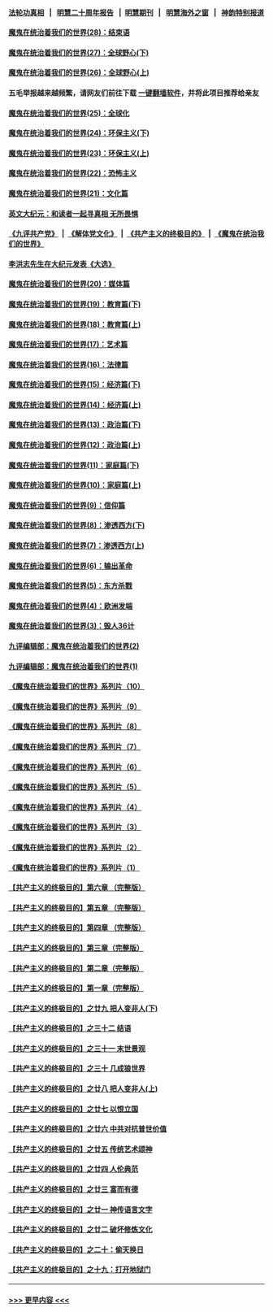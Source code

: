 #### [法轮功真相](https://github.com/gfw-breaker/truth/blob/master/README.md?t=0) &nbsp;&nbsp;|&nbsp;&nbsp; [明慧二十周年报告](https://github.com/gfw-breaker/mh-reports/blob/master/README.md?t=0) &nbsp;&nbsp;|&nbsp;&nbsp;[明慧期刊](https://github.com/gfw-breaker/mh-qikan) &nbsp;&nbsp;|&nbsp;&nbsp; [明慧海外之窗](https://github.com/gfw-breaker/mh-news/blob/master/README.md?t=0) &nbsp;&nbsp;|&nbsp;&nbsp; [神韵特别报道](https://github.com/gfw-breaker/mh-news/blob/master/shenyun.md?t=0)
#### [魔鬼在统治着我们的世界(28)：结束语](../pages/nsc422/n10936246.md?t=07191551) 
#### [魔鬼在统治着我们的世界(27)：全球野心(下)](../pages/nsc422/n10928319.md?t=07191551) 
#### [魔鬼在统治着我们的世界(26)：全球野心(上)](../pages/nsc422/n10900318.md?t=07191551) 
#### 五毛举报越来越频繁，请网友们前往下载 [一键翻墙软件](https://github.com/gfw-breaker/ssr-accounts)，并将此项目推荐给亲友
#### [魔鬼在统治着我们的世界(25)：全球化](../pages/nsc422/n10788205.md?t=07191551) 
#### [魔鬼在统治着我们的世界(24)：环保主义(下)](../pages/nsc422/n10695307.md?t=07191551) 
#### [魔鬼在统治着我们的世界(23)：环保主义(上)](../pages/nsc422/n10688613.md?t=07191551) 
#### [魔鬼在统治着我们的世界(22)：恐怖主义](../pages/nsc422/n10614727.md?t=07191551) 
#### [魔鬼在统治着我们的世界(21)：文化篇](../pages/nsc422/n10597706.md?t=07191551) 
#### [英文大纪元：和读者一起寻真相 无所畏惧](../pages/nsc422/n12542027.md?t=07191551) 
#### [《九评共产党》](https://github.com/begood0513/9ping.md/blob/master/README.md) &nbsp;|&nbsp; [《解体党文化》](../../../../jtdwh.md/blob/master/README.md)  &nbsp;|&nbsp; [《共产主义的终极目的》](../../../../gczydzjmd.md/blob/master/README.md) &nbsp;|&nbsp; [《魔鬼在统治我们的世界》](../../../../mgztzwmdsj.md/blob/master/README.md) 
#### [李洪志先生在大纪元发表《大选》](../pages/nsc422/n12534746.md?t=07191551) 
#### [魔鬼在统治着我们的世界(20)：媒体篇](../pages/nsc422/n10586579.md?t=07191551) 
#### [魔鬼在统治着我们的世界(19)：教育篇(下)](../pages/nsc422/n10564808.md?t=07191551) 
#### [魔鬼在统治着我们的世界(18)：教育篇(上)](../pages/nsc422/n10526970.md?t=07191551) 
#### [魔鬼在统治着我们的世界(17)：艺术篇](../pages/nsc422/n10499093.md?t=07191551) 
#### [魔鬼在统治着我们的世界(16)：法律篇](../pages/nsc422/n10485969.md?t=07191551) 
#### [魔鬼在统治着我们的世界(15)：经济篇(下)](../pages/nsc422/n10469975.md?t=07191551) 
#### [魔鬼在统治着我们的世界(14)：经济篇(上)](../pages/nsc422/n10457370.md?t=07191551) 
#### [魔鬼在统治着我们的世界(13)：政治篇(下)](../pages/nsc422/n10448270.md?t=07191551) 
#### [魔鬼在统治着我们的世界(12)：政治篇(上)](../pages/nsc422/n10444576.md?t=07191551) 
#### [魔鬼在统治着我们的世界(11)：家庭篇(下)](../pages/nsc422/n10440961.md?t=07191551) 
#### [魔鬼在统治着我们的世界(10)：家庭篇(上)](../pages/nsc422/n10435448.md?t=07191551) 
#### [魔鬼在统治着我们的世界(9)：信仰篇](../pages/nsc422/n10432159.md?t=07191551) 
#### [魔鬼在统治着我们的世界(8)：渗透西方(下)](../pages/nsc422/n10429603.md?t=07191551) 
#### [魔鬼在统治着我们的世界(7)：渗透西方(上)](../pages/nsc422/n10426013.md?t=07191551) 
#### [魔鬼在统治着我们的世界(6)：输出革命](../pages/nsc422/n10421536.md?t=07191551) 
#### [魔鬼在统治着我们的世界(5)：东方杀戮](../pages/nsc422/n10417707.md?t=07191551) 
#### [魔鬼在统治着我们的世界(4)：欧洲发端](../pages/nsc422/n10414890.md?t=07191551) 
#### [魔鬼在统治着我们的世界(3)：毁人36计](../pages/nsc422/n10411583.md?t=07191551) 
#### [九评编辑部：魔鬼在统治着我们的世界(2)](../pages/nsc422/n10410036.md?t=07191551) 
#### [九评编辑部：魔鬼在统治着我们的世界(1)](../pages/nsc422/n10406825.md?t=07191551) 
#### [《魔鬼在统治着我们的世界》系列片（10）](../pages/nsc422/n12292670.md?t=07191551) 
#### [《魔鬼在统治着我们的世界》系列片（9）](../pages/nsc422/n12290859.md?t=07191551) 
#### [《魔鬼在统治着我们的世界》系列片（8）](../pages/nsc422/n12287445.md?t=07191551) 
#### [《魔鬼在统治着我们的世界》系列片（7）](../pages/nsc422/n12283425.md?t=07191551) 
#### [《魔鬼在统治着我们的世界》系列片（6）](../pages/nsc422/n12282314.md?t=07191551) 
#### [《魔鬼在统治着我们的世界》系列片（5）](../pages/nsc422/n12281419.md?t=07191551) 
#### [《魔鬼在统治着我们的世界》系列片（4）](../pages/nsc422/n12274024.md?t=07191551) 
#### [《魔鬼在统治着我们的世界》系列片（3）](../pages/nsc422/n12271322.md?t=07191551) 
#### [《魔鬼在统治着我们的世界》系列片（2）](../pages/nsc422/n12269049.md?t=07191551) 
#### [《魔鬼在统治着我们的世界》系列片（1）](../pages/nsc422/n12267575.md?t=07191551) 
#### [【共产主义的终极目的】第六章 （完整版）](../pages/nsc422/n11428913.md?t=07191551) 
#### [【共产主义的终极目的】第五章 （完整版）](../pages/nsc422/n11428912.md?t=07191551) 
#### [【共产主义的终极目的】第四章 （完整版）](../pages/nsc422/n11428907.md?t=07191551) 
#### [【共产主义的终极目的】第三章（完整版）](../pages/nsc422/n11428848.md?t=07191551) 
#### [【共产主义的终极目的】第二章（完整版）](../pages/nsc422/n11428831.md?t=07191551) 
#### [【共产主义的终极目的】第一章（完整版）](../pages/nsc422/n11417651.md?t=07191551) 
#### [【共产主义的终极目的】之廿九 把人变非人(下)](../pages/nsc422/n11344140.md?t=07191551) 
#### [【共产主义的终极目的】之三十二 结语](../pages/nsc422/n11360535.md?t=07191551) 
#### [【共产主义的终极目的】之三十一 末世景观](../pages/nsc422/n11351129.md?t=07191551) 
#### [【共产主义的终极目的】之三十 几成狼世界](../pages/nsc422/n11348280.md?t=07191551) 
#### [【共产主义的终极目的】之廿八 把人变非人(上)](../pages/nsc422/n11340492.md?t=07191551) 
#### [【共产主义的终极目的】之廿七 以恨立国](../pages/nsc422/n11336944.md?t=07191551) 
#### [【共产主义的终极目的】之廿六 中共对抗普世价值](../pages/nsc422/n11324785.md?t=07191551) 
#### [【共产主义的终极目的】之廿五 传统艺术颂神](../pages/nsc422/n11296396.md?t=07191551) 
#### [【共产主义的终极目的】之廿四 人伦典范](../pages/nsc422/n11296397.md?t=07191551) 
#### [【共产主义的终极目的】之廿三 富而有德](../pages/nsc422/n11283598.md?t=07191551) 
#### [【共产主义的终极目的】之廿一 神传语言文字](../pages/nsc422/n11263265.md?t=07191551) 
#### [【共产主义的终极目的】之廿二 破坏修炼文化](../pages/nsc422/n11245728.md?t=07191551) 
#### [【共产主义的终极目的】之二十：偷天换日](../pages/nsc422/n11238846.md?t=07191551) 
#### [【共产主义的终极目的】之十九：打开地狱门](../pages/nsc422/n11206376.md?t=07191551) 

----
#### [ >>> 更早内容 <<< ](../indexes/nsc422-earlier.md)
